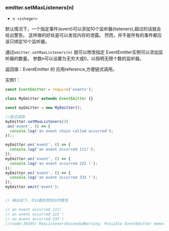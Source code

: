 


### emitter.setMaxListeners(n)
- `n <integer>`


默认情况下，一个指定事件(event)可以添加10个监听器(listeners),超过的话就会给出警告。 这样做的好处是可以发现内存的泄露。 然而，并不是所有的事件都应该只绑定10个监听器。

通过`emitter.setMaxListeners(n)` 就可以修改指定 EventEmitter实例可以添加监听器的数量。 参数n可以设置为无穷大或0，以指明无限个数的监听器。

返回值：EventEmitter 的 应用reference,方便链式调用。

实例1：

```js
const EventEmitter = require('events');

class MyEmitter extends EventEmitter {}

const myEmitter = new MyEmitter();

//链式调用
myEmitter.setMaxListeners(3)
.on('event', () => {
  console.log('an event chain called occurred');
});;

myEmitter.on('event', () => {
  console.log('an event occurred 111!');
});
myEmitter.on('event', () => {
  console.log('an event occurred 222 !');
});
myEmitter.on('event', () => {
  console.log('an event occurred 333 !');
});
myEmitter.emit('event');


// 输出如下，可以看到控制台的警告

// an event occurred 111!
// an event occurred 222 !
// an event occurred 333 !
//(node:38395) MaxListenersExceededWarning: Possible EventEmitter memory leak detected. 4 event listeners added. Use emitter.setMaxListeners() to increase limit


```

